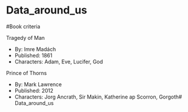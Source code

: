 # Data_around_us
#Book criteria

Tragedy of Man
* By: Imre Madách
* Published: 1861
* Characters: Adam,
              Eve,
              Lucifer,
              God


Prince of Thorns
* By: Mark Lawrence
* Published: 2012
* Characters: Jorg Ancrath,
              Sir Makin,
              Katherine ap Scorron,
              Gorgoth# Data_around_us
